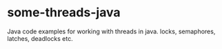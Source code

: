 # some-threads-java
Java code examples for working with threads in java. locks, semaphores, latches, deadlocks etc.
